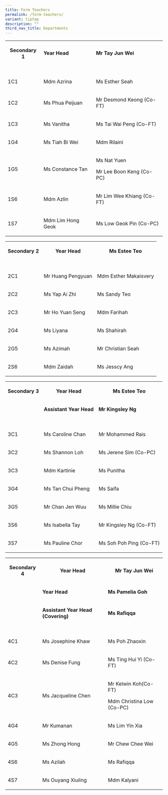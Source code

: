 ```yaml
---
title: Form Teachers
permalink: /form-teachers/
variant: tiptap
description: ""
third_nav_title: Departments
---
```

<table style="minWidth: 75px">
<colgroup>
<col>
<col>
<col>
</colgroup>
<tbody>
<tr>
<th rowspan="1" colspan="1">
<p>Secondary 1</p>
</th>
<td rowspan="1" colspan="1">
<p><strong>Year Head</strong>
</p>
</td>
<td rowspan="1" colspan="1">
<p><strong>Mr Tay Jun Wei</strong>
</p>
</td>
</tr>
<tr>
<td rowspan="1" colspan="1">
<p></p>
</td>
<td rowspan="1" colspan="1">
<p></p>
</td>
<td rowspan="1" colspan="1">
<p></p>
</td>
</tr>
<tr>
<td rowspan="1" colspan="1">
<p>1C1</p>
</td>
<td rowspan="1" colspan="1">
<p>Mdm Azrina</p>
</td>
<td rowspan="1" colspan="1">
<p>Ms Esther Seah</p>
</td>
</tr>
<tr>
<td rowspan="1" colspan="1">
<p>1C2</p>
</td>
<td rowspan="1" colspan="1">
<p>Ms Phua Peijuan</p>
</td>
<td rowspan="1" colspan="1">
<p>Mr Desmond Keong (Co-FT)</p>
</td>
</tr>
<tr>
<td rowspan="1" colspan="1">
<p>1C3</p>
</td>
<td rowspan="1" colspan="1">
<p>Ms Vanitha</p>
</td>
<td rowspan="1" colspan="1">
<p>Ms Tai Wai Peng (Co-FT)</p>
</td>
</tr>
<tr>
<td rowspan="1" colspan="1">
<p>1G4</p>
</td>
<td rowspan="1" colspan="1">
<p>Ms Tiah Bi Wei</p>
</td>
<td rowspan="1" colspan="1">
<p>Mdm Rilaini</p>
</td>
</tr>
<tr>
<td rowspan="1" colspan="1">
<p>1G5</p>
</td>
<td rowspan="1" colspan="1">
<p>Ms Constance Tan</p>
</td>
<td rowspan="1" colspan="1">
<p>Ms Nat Yuen</p>
<p>Mr Lee Boon Keng (Co-PC)</p>
</td>
</tr>
<tr>
<td rowspan="1" colspan="1">
<p>1S6</p>
</td>
<td rowspan="1" colspan="1">
<p>Mdm Azlin</p>
</td>
<td rowspan="1" colspan="1">
<p>Mr Lim Wee Khiang (Co-FT)</p>
</td>
</tr>
<tr>
<td rowspan="1" colspan="1">
<p>1S7</p>
</td>
<td rowspan="1" colspan="1">
<p>Mdm Lim Hong Geok</p>
</td>
<td rowspan="1" colspan="1">
<p>Ms Low Geok Pin (Co-PC)</p>
</td>
</tr>
</tbody>
</table>
<p></p>
<table style="minWidth: 75px">
<colgroup>
<col>
<col>
<col>
</colgroup>
<tbody>
<tr>
<th rowspan="1" colspan="1">
<p>Secondary 2</p>
</th>
<th rowspan="1" colspan="1">
<p>Year Head</p>
</th>
<th rowspan="1" colspan="1">
<p>Ms Estee Teo</p>
</th>
</tr>
<tr>
<td rowspan="1" colspan="1">
<p></p>
</td>
<td rowspan="1" colspan="1">
<p></p>
</td>
<td rowspan="1" colspan="1">
<p></p>
</td>
</tr>
<tr>
<td rowspan="1" colspan="1">
<p>2C1</p>
</td>
<td rowspan="1" colspan="1">
<p>Mr Huang Pengyuan</p>
</td>
<td rowspan="1" colspan="1">
<p>Mdm Esther Makaisvery</p>
</td>
</tr>
<tr>
<td rowspan="1" colspan="1">
<p>2C2</p>
</td>
<td rowspan="1" colspan="1">
<p>Ms Yap Ai Zhi</p>
</td>
<td rowspan="1" colspan="1">
<p>Ms Sandy Teo</p>
</td>
</tr>
<tr>
<td rowspan="1" colspan="1">
<p>2C3</p>
</td>
<td rowspan="1" colspan="1">
<p>Mr Ho Yuan Seng</p>
</td>
<td rowspan="1" colspan="1">
<p>Mdm Farihah</p>
</td>
</tr>
<tr>
<td rowspan="1" colspan="1">
<p>2G4</p>
</td>
<td rowspan="1" colspan="1">
<p>Ms Liyana</p>
</td>
<td rowspan="1" colspan="1">
<p>Ms Shahirah</p>
</td>
</tr>
<tr>
<td rowspan="1" colspan="1">
<p>2G5</p>
</td>
<td rowspan="1" colspan="1">
<p>Ms Azimah</p>
</td>
<td rowspan="1" colspan="1">
<p>Mr Christian Seah</p>
</td>
</tr>
<tr>
<td rowspan="1" colspan="1">
<p>2S6</p>
</td>
<td rowspan="1" colspan="1">
<p>Mdm Zaidah</p>
</td>
<td rowspan="1" colspan="1">
<p>Ms Jesscy Ang</p>
</td>
</tr>
</tbody>
</table>
<p></p>
<table style="minWidth: 75px">
<colgroup>
<col>
<col>
<col>
</colgroup>
<tbody>
<tr>
<th rowspan="1" colspan="1">
<p>Secondary 3</p>
</th>
<th rowspan="1" colspan="1">
<p>Year Head</p>
</th>
<th rowspan="1" colspan="1">
<p>Ms Estee Teo</p>
</th>
</tr>
<tr>
<td rowspan="1" colspan="1">
<p></p>
</td>
<td rowspan="1" colspan="1">
<p><strong>Assistant Year Head</strong>
</p>
</td>
<td rowspan="1" colspan="1">
<p><strong>Mr Kingsley Ng</strong>
</p>
</td>
</tr>
<tr>
<td rowspan="1" colspan="1">
<p></p>
</td>
<td rowspan="1" colspan="1">
<p></p>
</td>
<td rowspan="1" colspan="1">
<p></p>
</td>
</tr>
<tr>
<td rowspan="1" colspan="1">
<p>3C1</p>
</td>
<td rowspan="1" colspan="1">
<p>Ms Caroline Chan</p>
</td>
<td rowspan="1" colspan="1">
<p>Mr Mohammed Rais</p>
</td>
</tr>
<tr>
<td rowspan="1" colspan="1">
<p>3C2</p>
</td>
<td rowspan="1" colspan="1">
<p>Ms Shannon Loh</p>
</td>
<td rowspan="1" colspan="1">
<p>Ms Jerene Sim (Co-PC)</p>
</td>
</tr>
<tr>
<td rowspan="1" colspan="1">
<p>3C3</p>
</td>
<td rowspan="1" colspan="1">
<p>Mdm Kartinie</p>
</td>
<td rowspan="1" colspan="1">
<p>Ms Punitha</p>
</td>
</tr>
<tr>
<td rowspan="1" colspan="1">
<p>3G4</p>
</td>
<td rowspan="1" colspan="1">
<p>Ms Tan Chui Pheng</p>
</td>
<td rowspan="1" colspan="1">
<p>Ms Saifa</p>
</td>
</tr>
<tr>
<td rowspan="1" colspan="1">
<p>3G5</p>
</td>
<td rowspan="1" colspan="1">
<p>Mr Chan Jen Wuu</p>
</td>
<td rowspan="1" colspan="1">
<p>Ms Millie Chiu</p>
</td>
</tr>
<tr>
<td rowspan="1" colspan="1">
<p>3S6</p>
</td>
<td rowspan="1" colspan="1">
<p>Ms Isabella Tay</p>
</td>
<td rowspan="1" colspan="1">
<p>Mr Kingsley Ng (Co-FT)</p>
</td>
</tr>
<tr>
<td rowspan="1" colspan="1">
<p>3S7</p>
</td>
<td rowspan="1" colspan="1">
<p>Ms Pauline Chor</p>
</td>
<td rowspan="1" colspan="1">
<p>Ms Soh Poh Ping (Co-FT)</p>
</td>
</tr>
</tbody>
</table>
<p></p>
<table style="minWidth: 75px">
<colgroup>
<col>
<col>
<col>
</colgroup>
<tbody>
<tr>
<th rowspan="1" colspan="1">
<p>Secondary 4</p>
</th>
<th rowspan="1" colspan="1">
<p>Year Head</p>
</th>
<th rowspan="1" colspan="1">
<p>Mr Tay Jun Wei</p>
</th>
</tr>
<tr>
<td rowspan="1" colspan="1">
<p></p>
</td>
<td rowspan="1" colspan="1">
<p><strong>Year Head</strong>
</p>
</td>
<td rowspan="1" colspan="1">
<p><strong>Ms Pamelia Goh</strong>
</p>
</td>
</tr>
<tr>
<td rowspan="1" colspan="1">
<p></p>
</td>
<td rowspan="1" colspan="1">
<p><strong>Assistant Year Head (Covering)</strong>
</p>
</td>
<td rowspan="1" colspan="1">
<p><strong>Ms Rafiqqa</strong>
</p>
</td>
</tr>
<tr>
<td rowspan="1" colspan="1">
<p></p>
</td>
<td rowspan="1" colspan="1">
<p></p>
</td>
<td rowspan="1" colspan="1">
<p></p>
</td>
</tr>
<tr>
<td rowspan="1" colspan="1">
<p>4C1</p>
</td>
<td rowspan="1" colspan="1">
<p>Ms Josephine Khaw</p>
</td>
<td rowspan="1" colspan="1">
<p>Ms Poh Zhaoxin</p>
</td>
</tr>
<tr>
<td rowspan="1" colspan="1">
<p>4C2</p>
</td>
<td rowspan="1" colspan="1">
<p>Ms Denise Fung</p>
</td>
<td rowspan="1" colspan="1">
<p>Ms Ting Hui Yi (Co-FT)</p>
</td>
</tr>
<tr>
<td rowspan="1" colspan="1">
<p>4C3</p>
</td>
<td rowspan="1" colspan="1">
<p>Ms Jacqueline Chen</p>
</td>
<td rowspan="1" colspan="1">
<p>Mr Kelwin Koh(Co-FT)</p>
<p>Mdm Christina Low (Co-PC)</p>
</td>
</tr>
<tr>
<td rowspan="1" colspan="1">
<p>4G4</p>
</td>
<td rowspan="1" colspan="1">
<p>Mr Kumanan</p>
</td>
<td rowspan="1" colspan="1">
<p>Ms Lim Yin Xia</p>
</td>
</tr>
<tr>
<td rowspan="1" colspan="1">
<p>4G5</p>
</td>
<td rowspan="1" colspan="1">
<p>Ms Zhong Hong</p>
</td>
<td rowspan="1" colspan="1">
<p>Mr Chew Chee Wei</p>
</td>
</tr>
<tr>
<td rowspan="1" colspan="1">
<p>4S6</p>
</td>
<td rowspan="1" colspan="1">
<p>Ms Azilah</p>
</td>
<td rowspan="1" colspan="1">
<p>Ms Rafiqqa</p>
</td>
</tr>
<tr>
<td rowspan="1" colspan="1">
<p>4S7</p>
</td>
<td rowspan="1" colspan="1">
<p>Ms Ouyang Xiuling</p>
</td>
<td rowspan="1" colspan="1">
<p>Mdm Kalyani</p>
</td>
</tr>
</tbody>
</table>
<p></p>